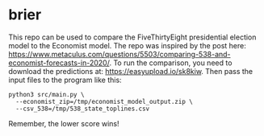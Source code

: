 # brier
This repo can be used to compare the FiveThirtyEight presidential election model to the Economist model.
The repo was inspired by the post here: https://www.metaculus.com/questions/5503/comparing-538-and-economist-forecasts-in-2020/.
To run the comparison, you need to download the predictions at: https://easyupload.io/sk8kiw.
Then pass the input files to the program like this:
```shell
python3 src/main.py \
  --economist_zip=/tmp/economist_model_output.zip \
  --csv_538=/tmp/538_state_toplines.csv
```
Remember, the lower score wins!
